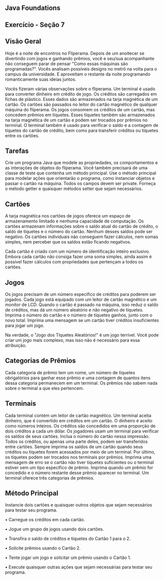 ## Java Foundations

## Exercício - Seção 7

## Visão Geral

Hoje é a noite de encontros no Fliperama. Depois de um anoitecer se divertindo com jogos e ganhando prêmios, você e seu/sua acompanhante não conseguem parar de pensar "Como essas máquinas são programadas?". 
Vocês analisam possíveis designs no metrô na volta para o campus da universidade. 
E aproveitam o restante da noite programando romanticamente suas ideias juntos. 

Vocês fizeram várias observações sobre o fliperama. Um terminal é usado para converter dinheiro em crédito de jogo. Os créditos são carregados em fichas de plástico. Esses dados são armazenados na tarja magnética de um cartão. Os cartões são passados no leitor do cartão magnético de qualquer máquina do fliperama. Os jogos consomem os créditos de um cartão, mas concedem prêmios em tíquetes. Esses tíquetes também são armazenados na tarja magnética de um cartão e podem ser trocados por prêmios no terminal. O terminal também é usado para verificar o saldo e a contagem de tíquetes do cartão de crédito, bem como para transferir créditos ou tíquetes entre os cartões. 

## Tarefas 

Crie um programa Java que modele as propriedades, os comportamentos e as interações de objetos do fliperama. Você também precisará de uma classe de teste que contenha um método principal. Use o método principal para modelar ações que orientarão o programa, como instanciar objetos e passar o cartão na máquina. Todos os campos devem ser private. Forneça o método getter e quaisquer métodos setter que sejam necessários.

## Cartões

A tarja magnética nos cartões de jogos oferece um espaço de armazenamento limitado e nenhuma capacidade de computação. Os cartões armazenam informações sobre o saldo atual do cartão de crédito, o saldo de tíquetes e o número do cartão. Nenhum desses saldos pode ser negativo. Os cartões individuais não conseguem fazer cálculos, nem somas simples, nem perceber que os saldos estão ficando negativos.

Cada cartão é criado com um número de identificação inteiro exclusivo. Embora cada cartão não consiga fazer uma soma simples, ainda assim é possível fazer cálculos com propriedades que pertençam a todos os cartões.
 
## Jogos

Os jogos precisam de um número específico de créditos para poderem ser jogados. Cada jogo está equipado com um leitor de cartão magnético e um monitor de LCD. Quando o cartão é passado na máquina, isso reduz o saldo de créditos, mas dá um número aleatório e não negativo de tíquetes. Imprima o número do cartão e o número de tíquetes ganhos, junto com o novo total. Imprima uma mensagem se um cartão tiver créditos insuficientes para jogar um jogo. 

Na verdade, o "Jogo dos Tíquetes Aleatórios!" é um jogo terrível. Você pode criar um jogo mais complexo, mas isso não é necessário para essa atribuição. 

## Categorias de Prêmios

Cada categoria de prêmio tem um nome, um número de tíquetes obrigatórios para ganhar esse prêmio e uma contagem de quantos itens dessa categoria permanecem em um terminal. Os prêmios não sabem nada sobre o terminal a que eles pertencem.

## Terminais

Cada terminal contém um leitor de cartão magnético. Um terminal aceita dinheiro, que é convertido em créditos em um cartão. O dinheiro é aceito como números inteiros. Os créditos são concedidos em uma proporção de dois créditos a cada um dólar. Os jogadores usam um terminal para verificar os saldos de seus cartões. Inclua o número do cartão nessa impressão. Todos os créditos, ou apenas uma parte deles, podem ser transferidos entre cartões. Sempre imprima os saldos de um cartão quando seus créditos ou tíquetes forem acessados por meio de um terminal. Por último, os tíquetes podem ser trocados nos terminais por prêmios. Imprima uma mensagem de erro se o cartão não tiver tíquetes suficientes ou o terminal estiver sem um tipo específico de prêmio. Imprima quando um prêmio for concedido e o número restante desse prêmio aparecer no terminal.  Um terminal oferece três categorias de prêmios. 


## Método Principal

Instancie dois cartões e quaisquer outros objetos que sejam necessários para testar seu programa. 

•	Carregue os créditos em cada cartão.

•	Jogue um grupo de jogos usando dois cartões.

•	Transfira o saldo de créditos e tíquetes do Cartão 1 para o 2.

•	Solicite prêmios usando o Cartão 2.

•	Tente jogar um jogo e solicitar um prêmio usando o Cartão 1.

•	Execute quaisquer outras ações que sejam necessárias para testar seu programa.